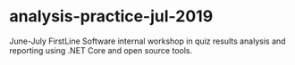 # analysis-practice-jul-2019
June-July FirstLine Software internal workshop in quiz results analysis and reporting using .NET Core and open source tools.
